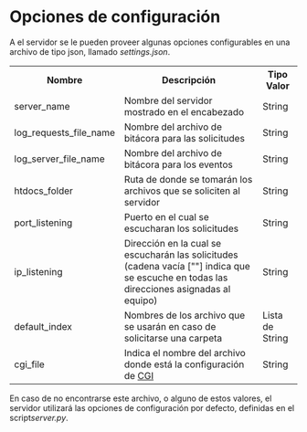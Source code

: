 
# Opciones de configuración

A el servidor se le pueden proveer algunas opciones configurables en una archivo de tipo json, llamado *settings.json*. 

<table>
  <tr><th>Nombre</th><th>Descripción</th><th>Tipo Valor</th><tr>
  <tr>
    <td>server_name</td><td>Nombre del servidor mostrado en el encabezado</td><td>String</td><tr>
  </tr>
    <td>log_requests_file_name</td><td>Nombre del archivo de bitácora para las solicitudes</td><td>String</td><tr>
  <tr>
    <td>log_server_file_name</td><td>Nombre del archivo de bitácora para los eventos</td><td>String</td><tr>
  </tr>
  <tr>
    <td>htdocs_folder</td><td>Ruta de donde se tomarán los archivos que se soliciten al servidor</td><td>String</td>
  </tr>
  <tr>
    <td>port_listening</td><td>Puerto en el cual se escucharan los solicitudes</td><td>String</td><tr>
  <tr>
    <td>ip_listening</td><td>Dirección en la cual se escucharán las solicitudes (cadena vacía [""] indica que se escuche en todas las direcciones asignadas al equipo)</td><td>String</td><tr>
  </tr>
    <td>default_index</td><td>Nombres de los archivo que se usarán en caso de solicitarse una carpeta</td><td>Lista de String</td>
  </tr>
  <tr>
    <td>cgi_file</td><td>Indica el nombre del archivo donde está la configuración de <a href="Cgi.md">CGI</a></td><td>String</td>
  </tr>
</table>

En caso de no encontrarse este archivo, o alguno de estos valores, el servidor utilizará las opciones de configuración por defecto, definidas en el script*server.py*.